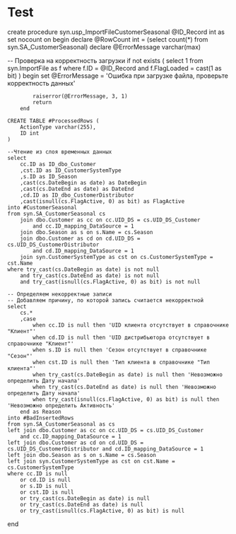 # Test
create procedure syn.usp_ImportFileCustomerSeasonal
	@ID_Record int
as
set nocount on
begin
	declare @RowCount int = (select count(*) from syn.SA_CustomerSeasonal)
	declare @ErrorMessage varchar(max)

-- Проверка на корректность загрузки
	if not exists (
	select 1
	from syn.ImportFile as f
	where f.ID = @ID_Record
		and f.FlagLoaded = cast(1 as bit)
	)
		begin
			set @ErrorMessage = 'Ошибка при загрузке файла, проверьте корректность данных'

			raiserror(@ErrorMessage, 3, 1)
			return
		end

	CREATE TABLE #ProcessedRows (
		ActionType varchar(255),
		ID int
	)
	
	--Чтение из слоя временных данных
	select
		cc.ID as ID_dbo_Customer
		,cst.ID as ID_CustomerSystemType
		,s.ID as ID_Season
		,cast(cs.DateBegin as date) as DateBegin
		,cast(cs.DateEnd as date) as DateEnd
		,cd.ID as ID_dbo_CustomerDistributor
		,cast(isnull(cs.FlagActive, 0) as bit) as FlagActive
	into #CustomerSeasonal
	from syn.SA_CustomerSeasonal cs
		join dbo.Customer as cc on cc.UID_DS = cs.UID_DS_Customer
			and cc.ID_mapping_DataSource = 1
		join dbo.Season as s on s.Name = cs.Season
		join dbo.Customer as cd on cd.UID_DS = cs.UID_DS_CustomerDistributor
			and cd.ID_mapping_DataSource = 1
		join syn.CustomerSystemType as cst on cs.CustomerSystemType = cst.Name
	where try_cast(cs.DateBegin as date) is not null
		and try_cast(cs.DateEnd as date) is not null
		and try_cast(isnull(cs.FlagActive, 0) as bit) is not null

	-- Определяем некорректные записи
	-- Добавляем причину, по которой запись считается некорректной
	select
		cs.*
		,case
			when cc.ID is null then 'UID клиента отсутствует в справочнике "Клиент"'
			when cd.ID is null then 'UID дистрибьютора отсутствует в справочнике "Клиент"'
			when s.ID is null then 'Сезон отсутствует в справочнике "Сезон"'
			when cst.ID is null then 'Тип клиента в справочнике "Тип клиента"'
			when try_cast(cs.DateBegin as date) is null then 'Невозможно определить Дату начала'
			when try_cast(cs.DateEnd as date) is null then 'Невозможно определить Дату начала'
			when try_cast(isnull(cs.FlagActive, 0) as bit) is null then 'Невозможно определить Активность'
		end as Reason
	into #BadInsertedRows
	from syn.SA_CustomerSeasonal as cs
	left join dbo.Customer as cc on cc.UID_DS = cs.UID_DS_Customer
		and cc.ID_mapping_DataSource = 1
	left join dbo.Customer as cd on cd.UID_DS = cs.UID_DS_CustomerDistributor and cd.ID_mapping_DataSource = 1
	left join dbo.Season as s on s.Name = cs.Season
	left join syn.CustomerSystemType as cst on cst.Name = cs.CustomerSystemType
	where cc.ID is null
		or cd.ID is null
		or s.ID is null
		or cst.ID is null
		or try_cast(cs.DateBegin as date) is null
		or try_cast(cs.DateEnd as date) is null
		or try_cast(isnull(cs.FlagActive, 0) as bit) is null
		
end

 
